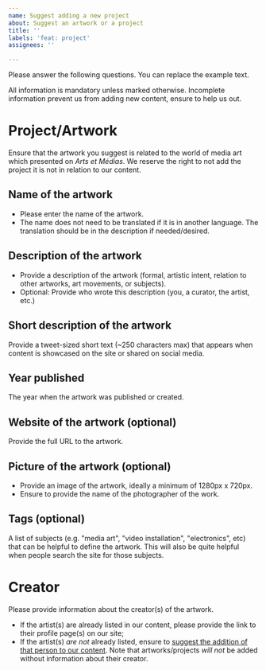 ```yaml
---
name: Suggest adding a new project
about: Suggest an artwork or a project
title: ''
labels: 'feat: project'
assignees: ''

---
```


Please answer the following questions. You can replace the example text.

All information is mandatory unless marked otherwise. Incomplete information prevent us from adding new content, ensure to help us out.


# Project/Artwork

Ensure that the artwork you suggest is related to the world of media art which presented on *Arts et Médias*. We reserve the right to not add the project it is not in relation to our content.

## Name of the artwork
- Please enter the name of the artwork.
- The name does not need to be translated if it is in another language. The translation should be in the description if needed/desired.

## Description of the artwork
- Provide a description of the artwork (formal, artistic intent, relation to other artworks, art movements, or subjects).
- Optional: Provide who wrote this description (you, a curator, the artist, etc.)

## Short description of the artwork
Provide a tweet-sized short text (~250 characters max) that appears when content is showcased on the site or shared on social media.

## Year published
The year when the artwork was published or created.

## Website of the artwork (optional)
Provide the full URL to the artwork.

## Picture of the artwork (optional)
- Provide an image of the artwork, ideally a minimum of 1280px x 720px.
- Ensure to provide the name of the photographer of the work.

## Tags (optional)
A list of subjects (e.g. "media art", "video installation", "electronics", etc) that can be helpful to define the artwork. This will also be quite helpful when people search the site for those subjects.


# Creator

Please provide information about the creator(s) of the artwork.
- If the artist(s) are already listed in our content, please provide the link to their profile page(s) on our site;
- If the artist(s) *are not* already listed, ensure to [suggest the addition of that person to our content](https://github.com/jansensan/arts-et-medias/issues/new?labels=feat%3A+people&template=suggest-adding-a-new-person.md). Note that artworks/projects *will not* be added without information about their creator.
